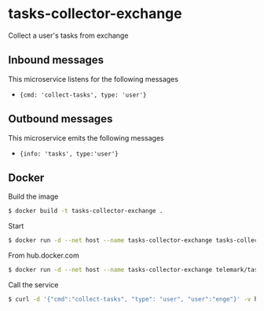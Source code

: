 # tasks-collector-exchange
Collect a user's tasks from exchange

## Inbound messages
This microservice listens for the following messages


- ```{cmd: 'collect-tasks', type: 'user'}```

## Outbound messages
This microservice emits the following messages

- ```{info: 'tasks', type:'user'}```

## Docker
Build the image

```sh
$ docker build -t tasks-collector-exchange .
```

Start

```sh
$ docker run -d --net host --name tasks-collector-exchange tasks-collector-exchange
```

From hub.docker.com

```sh
$ docker run -d --net host --name tasks-collector-exchange telemark/tasks-collector-exchange
```

Call the service

```sh
$ curl -d '{"cmd":"collect-tasks", "type": "user", "user":"enge"}' -v http://192.168.99.100:8000/act
```